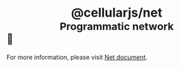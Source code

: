 # <div align="center">@cellularjs/net</div><div align="center"><sub>Programmatic network</sub></div><sub>🐘</sub>

For more information, please visit [Net document](https://cellularjs.com/docs/foundation/net/net-overview).